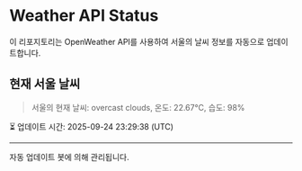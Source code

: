 
# Weather API Status

이 리포지토리는 OpenWeather API를 사용하여 서울의 날씨 정보를 자동으로 업데이트합니다.

## 현재 서울 날씨
> 서울의 현재 날씨: overcast clouds, 온도: 22.67°C, 습도: 98%

⏳ 업데이트 시간: 2025-09-24 23:29:38 (UTC)

---
자동 업데이트 봇에 의해 관리됩니다.
